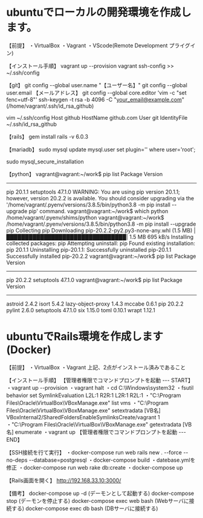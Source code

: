 # ubuntuでローカルの開発環境を作成します。

【前提】
・VirtualBox
・Vagrant
・VScode(Remote Development プライグイン)

【インストール手順】
vagrant up --provision
vagrant ssh-config >> ~/.ssh/config

【git】
git config --global user.name "【ユーザー名】"
git config --global user.email 【メールアドレス】
git config --global core.editor 'vim -c "set fenc=utf-8"'
ssh-keygen -t rsa -b 4096 -C "your_email@example.com"
(/home/vagrant/.ssh/id_rsa_github)

vim ~/.ssh/config
Host github
  HostName github.com
  User git
  IdentityFile ~/.ssh/id_rsa_github

【rails】
gem install rails -v 6.0.3

【mariadb】
sudo mysql
 update mysql.user set plugin='' where user='root';
 
sudo mysql_secure_installation

【python】
vagrant@vagrant:~/work$ pip list
Package    Version
---------- -------
pip        20.1.1
setuptools 47.1.0
WARNING: You are using pip version 20.1.1; however, version 20.2.2 is available.
You should consider upgrading via the '/home/vagrant/.pyenv/versions/3.8.5/bin/python3.8 -m pip install --upgrade pip' command.
vagrant@vagrant:~/work$ which python
/home/vagrant/.pyenv/shims/python
vagrant@vagrant:~/work$ /home/vagrant/.pyenv/versions/3.8.5/bin/python3.8 -m pip install --upgrade pip
Collecting pip
  Downloading pip-20.2.2-py2.py3-none-any.whl (1.5 MB)
     |████████████████████████████████| 1.5 MB 695 kB/s
Installing collected packages: pip
  Attempting uninstall: pip
    Found existing installation: pip 20.1.1
    Uninstalling pip-20.1.1:
      Successfully uninstalled pip-20.1.1
Successfully installed pip-20.2.2
vagrant@vagrant:~/work$ pip list
Package    Version
---------- -------
pip        20.2.2
setuptools 47.1.0
vagrant@vagrant:~/work$ pip list
Package           Version
----------------- -------
astroid           2.4.2
isort             5.4.2
lazy-object-proxy 1.4.3
mccabe            0.6.1
pip               20.2.2
pylint            2.6.0
setuptools        47.1.0
six               1.15.0
toml              0.10.1
wrapt             1.12.1


# ubuntuでRails環境を作成します(Docker)

【前提】
・VirtualBox
・Vagrant
上記、2点がインストール済みであること

【インストール手順】
【管理者権限でコマンドプロンプトを起動 --- START】
・vagrant up --provision
・vagrant halt
・cd C:\Windows\system32
・fsutil behavior set SymlinkEvaluation L2L:1 R2R:1 L2R:1 R2L:1
・"C:\Program Files\Oracle\VirtualBox\VBoxManage.exe" list vms
・"C:\Program Files\Oracle\VirtualBox\VBoxManage.exe" setextradata [VB名] VBoxInternal2/SharedFoldersEnableSymlinksCreate/vagrant 1
・"C:\Program Files\Oracle\VirtualBox\VBoxManage.exe" getextradata [VB名] enumerate
・vagrant up
【管理者権限でコマンドプロンプトを起動 --- END】

【SSH接続を行て実行】
・docker-compose run web rails new . --force --no-deps --database=postgresql
・docker-compose build
・datebase.ymlを修正
・docker-compose run web rake db:create
・docker-compose up

【Rails画面を開く】
http://192.168.33.10:3000/

【備考】
docker-compose up -d
(デーモンとして起動する)
docker-compose stop
(デーモンを停止する)
docker-compose exec web bash
(Webサーバに接続する)
docker-compose exec db bash
(DBサーバに接続する)

